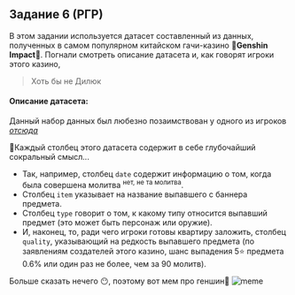 ## Задание 6 (РГР)

В этом задании используется датасет составленный из данных, полученных в самом популярном китайском гачи-казино :nail_care:**Genshin Impact**:nail_care:.
Погнали смотреть описание датасета и, как говорят игроки этого казино,
> Хоть бы не Дилюк

#### Описание датасета:

Данный набор данных был любезно позаимствован у одного из игроков [*отсюда*](https://github.com/octoman90/Genshin-Impact-notebooks/blob/master/datasets/wishes_character_event.csv)

:crystal_ball:Каждый столбец этого датасета содержит в себе глубочайший сокральный смысл...
- Так, например, столбец `date` содержит информацию о том, когда была совершена молитва <sup>нет, не та молитва</sup>.
- Столбец `item` указывает на название выпавшего с баннера предмета.
- Столбец `type` говорит о том, к какому типу относится выпавший предмет (это может быть персонаж или оружие).
- И, наконец, то, ради чего игроки готовы квартиру заложить, столбец `quality`, указывающий на редкость выпавшего предмета (по заявлениям создателей этого казино, шанс выпадения 5:star: предмета 0.6% или один раз не более, чем за 90 молитв).

Больше сказать нечего :no_mouth:, поэтому вот мем про геншин:stars:
![meme](https://sun4-11.userapi.com/impg/PXuadD76MkeoJLoPCzymeCKStn6mrO3Km6f_rQ/-MeRjeCQriY.jpg?size=893x630&quality=96&sign=1e8004176c13ae157fa89af2eb8788d9&type=album)